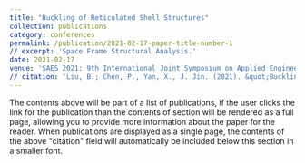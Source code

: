 ```yaml
---
title: "Buckling of Reticulated Shell Structures"
collection: publications
category: conferences
permalink: /publication/2021-02-17-paper-title-number-1
// excerpt: 'Space Frame Structural Analysis.'
date: 2021-02-17
venue: 'SAES 2021: 9th International Joint Symposium on Applied Engineering and Sciences'
// citation: 'Liu, B.; Chen, P., Yan, X., J. Jin. (2021). &quot;Buckling of Reticulated Shell Structures&quot; <i>2021 Architectural Institute of Japan Conference (Tokai)</i>.'
---
```


The contents above will be part of a list of publications, if the user clicks the link for the publication than the contents of section will be rendered as a full page, allowing you to provide more information about the paper for the reader. When publications are displayed as a single page, the contents of the above "citation" field will automatically be included below this section in a smaller font.
